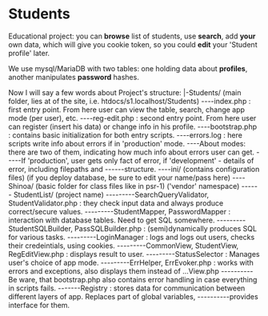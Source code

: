 # Students
Educational project: you can **browse** list of students, use **search**, add **your** own data, which will give you cookie token, so you could **edit** your 'Student profile' later.

We use mysql/MariaDB with two tables: one holding data about **profiles**, another manipulates **password** hashes.

Now I will say a few words about Project's structure:
|-Students/ (main folder, lies at of the site, i.e. htdocs/s1.localhost/Students)
----index.php     : first entry point. From here user can view the table, search, change app mode (per user), etc.
----reg-edit.php  : second entry point. From here user can register (insert his data) or change info in his profile.
----bootstrap.php : contains basic initialization for both entry scripts.
----errors.log    : here scripts write info about errors if in 'production' mode.
----About modes: there are two of them, indicating how much info about errors user can get. 
-----If 'production', user gets only fact of error, if 'development' - details of error, including filepaths and       ------structure.
----ini/ (contains configuration files) (if you deploy database, be sure to edit your name/pass here)
----Shinoa/ (basic folder for class files like in psr-1) ('vendor' namespace)
------ StudentList/ (project name) 
---------SearchQueryValidator, StudentValidator.php : they check input data and always produce correct/secure values.
---------StudentMapper, PasswordMapper : interaction with database tables. Need to get SQL somewhere.
---------StudentSQLBuilder, PassSQLBuilder.php : (semi)dynamically produces SQL for various tasks.
---------LoginManager : logs and logs out users, checks their credeintials, using cookies.
---------CommonView, StudentView, RegEditView.php : displays result to user.
---------StatusSelector : Manages user's choice of app mode.
---------ErrHelper, ErrEvoker.php : works with errors and exceptions, also displays them instead of ...View.php
----------Be ware, that bootstrap.php also contains error handling in case everything in scripts fails.
-------Registry : stores data for communication between different layers of app. Replaces part of global variables, ----------provides interface for them.
       



